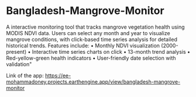 # Bangladesh-Mangrove-Monitor
A interactive monitoring tool that tracks mangrove vegetation health using MODIS NDVI data. Users can select any month and year to visualize mangrove conditions, with click-based time series analysis for detailed historical trends. 
 Features include:
• Monthly NDVI visualization (2000-present)
• Interactive time series charts on click
• 13-month trend analysis
• Red-yellow-green health indicators
• User-friendly date selection with validation"

Link of the app: https://ee-mohammadoney.projects.earthengine.app/view/bangladesh-mangrove-monitor
